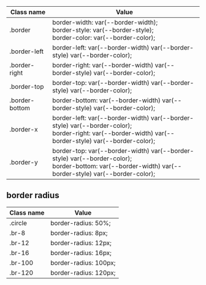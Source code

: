 | Class name     | Value                                                                                                                                                    |
| -------------- | -------------------------------------------------------------------------------------------------------------------------------------------------------- |
| .border        | border-width: var(--border-width);<br/>border-style: var(--border-style);<br/> border-color: var(--border-color);                                        |
| .border-left   | border-left: var(--border-width) var(--border-style) var(--border-color);                                                                                |
| .border-right  | border-right: var(--border-width) var(--border-style) var(--border-color);                                                                               |
| .border-top    | border-top: var(--border-width) var(--border-style) var(--border-color);                                                                                 |
| .border-bottom | border-bottom: var(--border-width) var(--border-style) var(--border-color);                                                                              |
| .border-x      | border-left: var(--border-width) var(--border-style) var(--border-color);<br/>border-right: var(--border-width) var(--border-style) var(--border-color); |
| .border-y      | border-top: var(--border-width) var(--border-style) var(--border-color);<br/>border-bottom: var(--border-width) var(--border-style) var(--border-color); |

## border radius

| Class name | Value                 |
| ---------- | --------------------- |
| .circle    | border-radius: 50%;   |
| .br-8      | border-radius: 8px;   |
| .br-12     | border-radius: 12px;  |
| .br-16     | border-radius: 16px;  |
| .br-100    | border-radius: 100px; |
| .br-120    | border-radius: 120px; |
